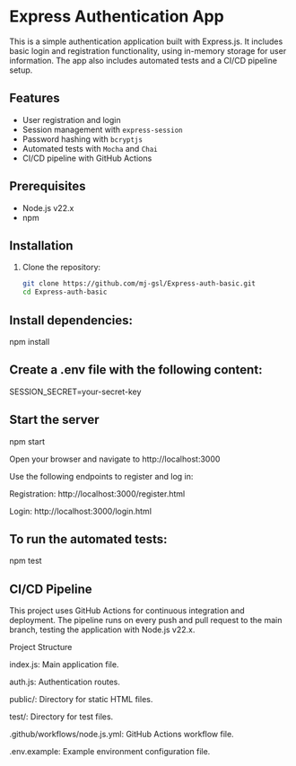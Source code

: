 # Express Authentication App

This is a simple authentication application built with Express.js. It includes basic login and registration functionality, using in-memory storage for user information. The app also includes automated tests and a CI/CD pipeline setup.

## Features

- User registration and login
- Session management with `express-session`
- Password hashing with `bcryptjs`
- Automated tests with `Mocha` and `Chai`
- CI/CD pipeline with GitHub Actions

## Prerequisites

- Node.js v22.x
- npm

## Installation

1. Clone the repository:
   ```bash
   git clone https://github.com/mj-gsl/Express-auth-basic.git
   cd Express-auth-basic

## Install dependencies:

npm install

## Create a .env file with the following content:
SESSION_SECRET=your-secret-key

## Start the server
npm start

Open your browser and navigate to http://localhost:3000

Use the following endpoints to register and log in:

Registration: http://localhost:3000/register.html

Login: http://localhost:3000/login.html


## To run the automated tests:
npm test

##  CI/CD Pipeline
This project uses GitHub Actions for continuous integration and deployment. The pipeline runs on every push and pull request to the main branch, testing the application with Node.js v22.x.

Project Structure

index.js: Main application file.

auth.js: Authentication routes.

public/: Directory for static HTML files.

test/: Directory for test files.

.github/workflows/node.js.yml: GitHub Actions workflow file.

.env.example: Example environment configuration file.
